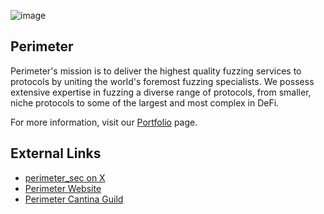 ![image](https://github.com/perimetersec/.github/assets/1430820/90ef9c01-d97e-426d-af0d-7b9776982fa4)

## Perimeter
Perimeter's mission is to deliver the highest quality fuzzing services to protocols by uniting the world's foremost fuzzing specialists. We possess extensive expertise in fuzzing a diverse range of protocols, from smaller, niche protocols to some of the largest and most complex in DeFi.

For more information, visit our [Portfolio](https://github.com/perimetersec/resources/blob/main/portfolio/Portfolio%20-%20Perimeter.md) page.

## External Links
- [perimeter_sec on X](https://x.com/perimeter_sec)
- [Perimeter Website](https://perimetersec.io)
- [Perimeter Cantina Guild](https://cantina.xyz/guilds/perimeter)
